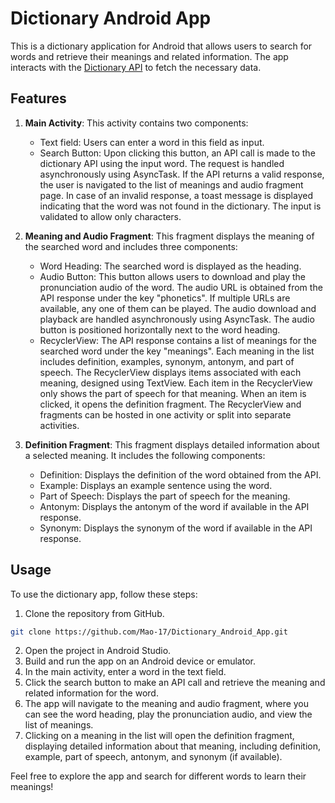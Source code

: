 # Dictionary Android App

This is a dictionary application for Android that allows users to search for words and retrieve their meanings and related information. The app interacts with the [Dictionary API](https://dictionaryapi.dev/) to fetch the necessary data.

## Features

1. **Main Activity**: This activity contains two components:
   - Text field: Users can enter a word in this field as input.
   - Search Button: Upon clicking this button, an API call is made to the dictionary API using the input word. The request is handled asynchronously using AsyncTask. If the API returns a valid response, the user is navigated to the list of meanings and audio fragment page. In case of an invalid response, a toast message is displayed indicating that the word was not found in the dictionary. The input is validated to allow only characters.

2. **Meaning and Audio Fragment**: This fragment displays the meaning of the searched word and includes three components:
   - Word Heading: The searched word is displayed as the heading.
   - Audio Button: This button allows users to download and play the pronunciation audio of the word. The audio URL is obtained from the API response under the key "phonetics". If multiple URLs are available, any one of them can be played. The audio download and playback are handled asynchronously using AsyncTask. The audio button is positioned horizontally next to the word heading.
   - RecyclerView: The API response contains a list of meanings for the searched word under the key "meanings". Each meaning in the list includes definition, examples, synonym, antonym, and part of speech. The RecyclerView displays items associated with each meaning, designed using TextView. Each item in the RecyclerView only shows the part of speech for that meaning. When an item is clicked, it opens the definition fragment. The RecyclerView and fragments can be hosted in one activity or split into separate activities.

3. **Definition Fragment**: This fragment displays detailed information about a selected meaning. It includes the following components:
   - Definition: Displays the definition of the word obtained from the API.
   - Example: Displays an example sentence using the word.
   - Part of Speech: Displays the part of speech for the meaning.
   - Antonym: Displays the antonym of the word if available in the API response.
   - Synonym: Displays the synonym of the word if available in the API response.

## Usage

To use the dictionary app, follow these steps:

1. Clone the repository from GitHub.
```bash
git clone https://github.com/Mao-17/Dictionary_Android_App.git
```
2. Open the project in Android Studio.
3. Build and run the app on an Android device or emulator.
4. In the main activity, enter a word in the text field.
5. Click the search button to make an API call and retrieve the meaning and related information for the word.
6. The app will navigate to the meaning and audio fragment, where you can see the word heading, play the pronunciation audio, and view the list of meanings.
7. Clicking on a meaning in the list will open the definition fragment, displaying detailed information about that meaning, including definition, example, part of speech, antonym, and synonym (if available).

Feel free to explore the app and search for different words to learn their meanings!

